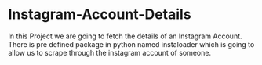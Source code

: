 # Instagram-Account-Details

In this Project we are going to fetch the details of an Instagram Account. There is pre defined package in python named instaloader which is going to allow us to scrape through the instagram account of someone.
